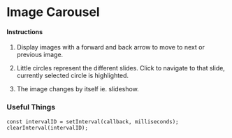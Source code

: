 # Image Carousel

#### Instructions

1. Display images with a forward and back arrow to move to next or previous image.

2. Little circles represent the different slides. Click to navigate to that slide, currently selected circle is highlighted.

3. The image changes by itself ie. slideshow.

### Useful Things

    const intervalID = setInterval(callback, milliseconds);
    clearInterval(intervalID);
